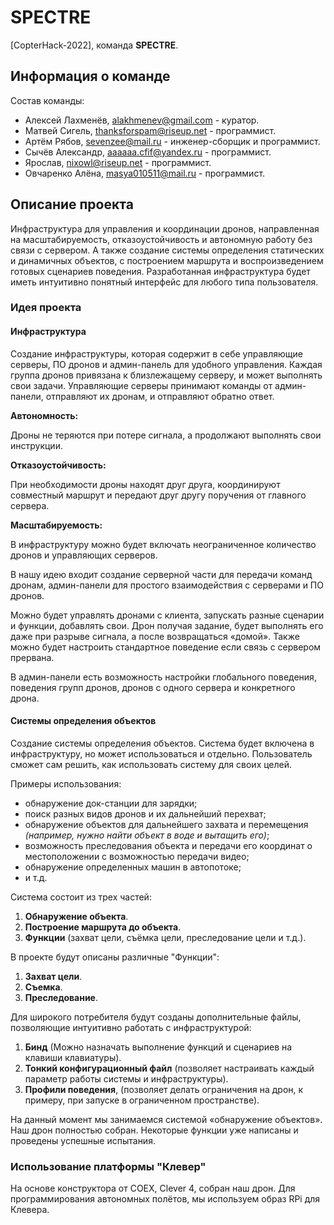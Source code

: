 # SPECTRE

[CopterHack-2022], команда **SPECTRE**.

## Информация о команде

Состав команды:

* Алексей Лахменёв, alakhmenev@gmail.com - куратор.
* Матвей Сигель, thanksforspam@riseup.net - программист.
* Артём Рябов, sevenzee@mail.ru - инженер-сборщик и программист.
* Сычёв Александр, aaaaaa.cfif@yandex.ru - программист.
* Ярослав, nixowl@riseup.net - программист.
* Овчаренко Алёна, masya010511@mail.ru - программист.

## Описание проекта

Инфраструктура для управления и координации дронов, направленная на масштабируемость, отказоустойчивость и автономную работу без связи с сервером. А также создание системы определения статических и динамичных объектов, с построением маршрута и воспроизведением готовых сценариев поведения. Разработанная инфраструктура будет иметь интуитивно понятный интерфейс для любого типа пользователя.

### Идея проекта

#### Инфраструктура

Создание инфраструктуры, которая содержит в себе управляющие серверы, ПО дронов и админ-панель для удобного управления. Каждая группа дронов привязана к близлежащему серверу, и может выполнять свои задачи. Управляющие серверы принимают команды от админ-панели, отправляют их дронам, и отправляют обратно ответ.

**Автономность:**

Дроны не теряются при потере сигнала, а продолжают выполнять свои инструкции.

**Отказоустойчивость:**

При необходимости дроны находят друг друга, координируют совместный маршрут и передают друг другу поручения от главного сервера.

**Масштабируемость:**

В инфраструктуру можно будет включать неограниченное количество дронов и управляющих серверов.

В нашу идею входит создание серверной части для передачи команд дронам, админ-панели для простого взаимодействия с серверами и ПО дронов.

Можно будет управлять дронами с клиента, запускать разные сценарии и функции, добавлять свои. Дрон получая задание, будет выполнять его даже при разрыве сигнала, а после возвращаться «домой». Также можно будет настроить стандартное поведение если связь с сервером прервана.

В админ-панели есть возможность настройки глобального поведения, поведения групп дронов, дронов с одного сервера и конкретного дрона.

#### Системы определения объектов

Создание системы определения объектов. Система будет включена в инфраструктуру, но может использоваться и отдельно. Пользователь сможет сам решить, как использовать систему для своих целей.

Примеры использования:

* обнаружение док-станции для зарядки;
* поиск разных видов дронов и их дальнейший перехват;
* обнаружение объектов для дальнейшего захвата и перемещения *(например, нужно найти объект в воде и вытащить его)*;
* возможность преследования объекта и передачи его координат о местоположении с возможностью передачи видео;
* обнаружение определенных машин в автопотоке;
* и т.д.

Система состоит из трех частей:

1. **Обнаружение объекта**.
2. **Построение маршрута до объекта**.
3. **Функции** (захват цели, съёмка цели, преследование цели и т.д.).

В проекте будут описаны различные "Функции":

1. **Захват цели**.
2. **Съемка**.
3. **Преследование**.

Для широкого потребителя будут созданы дополнительные файлы, позволяющие интуитивно работать с инфраструктурой:

1. **Бинд** (Можно назначать выполнение функций и сценариев на клавиши клавиатуры).
2. **Тонкий конфигурационный файл** (позволяет настраивать каждый параметр работы системы и инфраструктуры).
3. **Профили поведения**, (позволяет делать ограничения на дрон, к примеру, при запуске в ограниченном пространстве).

На данный момент мы занимаемся системой «обнаружение объектов». Наш дрон полностью собран. Некоторые функции уже написаны и проведены успешные испытания.

### Использование платформы "Клевер"

На основе конструктора от COEX, Clever 4, собран наш дрон. Для программирования автономных полётов, мы используем образ RPi для Клевера.
